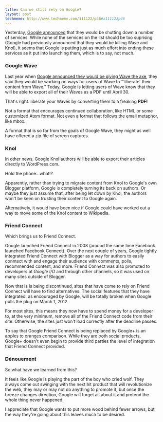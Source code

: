 ```yaml
---
title: Can we still rely on Google?
layout: post
techmeme: http://www.techmeme.com/111122/p46#a111122p46
---
```

Yesterday, [Google announced](http://googleblog.blogspot.com/2011/11/more-spring-cleaning-out-of-season.html) that they would be shutting down a number of services. While none of the services on the list should be too suprising (Google had previously announced that they would be killing Wave and Knol), it seems that Google is putting just as much effort into ending these services as it put into launching them, which is to say, not much.

### Google Wave

Last year when [Google announced they would be giving Wave the axe](http://googleblog.blogspot.com/2010/08/update-on-google-wave.html), they said they would be working on ways for users of Wave to "'liberate' their content from Wave."
Today, Google is letting users of Wave know that they will be able to export all of their Waves as a PDF until April 30.

That's right. liberate your Waves by converting them to a freaking **PDF!**

Not a format that encourages continued collaboration, like HTML or some customized Atom format.
Not even a format that follows the email metaphor, like mbox.

A format that is so far from the goals of Google Wave, they might as well have offered a zip file of screen captures.

### Knol

In other news, Google Knol authors will be able to export their articles directly to WordPress.com.

Hold the phone...what!?

Apparently, rather than trying to migrate content from Knol to Google's own Blogger platform, Google is completely turning its back on authors. Or maybe they just assume that, after being let down by Knol, the authors won't be keen on trusting their content to Google again.

Alternatively, it would have been nice if Google could have worked out a way to move some of the Knol content to Wikipedia.

### Friend Connect

Which brings us to Friend Connect.

Google launched Friend Connect in 2008 (around the same time Facebook launched Facebook Connect). Over the next couple of years, Google tightly integrated Friend Connect with Blogger as a way for authors to easily conntect with and engage their audience with comments, polls, recommended content, and more. Friend Connect was also promoted to developers at *Google I/O* and through other channels, so it was used on many sites outside of Blogger.

Now that is is being discontinued, sites that have come to rely on Friend Connect will have to find alternatives. The social features that they have integrated, as encouraged by Google, will be totally broken when Google pulls the plug on March 1, 2012.

For most sites, this means they now have to spend money for a developer to, at the very minimum, remove all of the Friend Connect code from their site. Otherwise, the sites just won't load correctly after the deadline passes.

To say that Google Friend Connect is being replaced by Google+ is an apples to oranges comparison. While they are both social products, Google+ doesn't even begin to provide third parties the level of integration that Friend Connect provided.

### Dénouement

So what have we learned from this?

It feels like Google is playing the part of the boy who cried wolf. They always come out swinging with the next hit product that will revolutionize the web, they may or may not do anything to promote it, but once the breeze changes direction, Google will forget all about it and pretend the whole thing never happened.

I appreciate that Google wants to put more wood behind fewer arrows, but the way they're going about this leaves much to be desired.